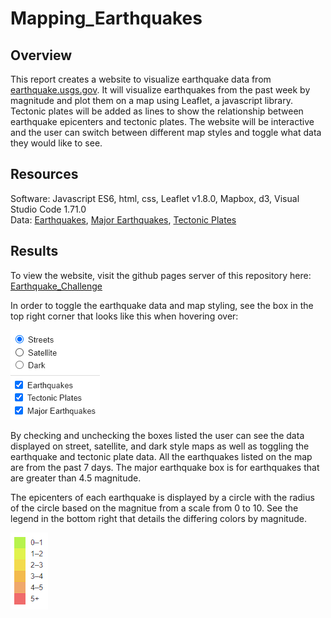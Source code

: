 # Mapping_Earthquakes
## Overview
This report creates a website to visualize earthquake data from [earthquake.usgs.gov](https://earthquake.usgs.gov). It will visualize earthquakes from the past week by magnitude and plot them on a map using Leaflet, a javascript library. Tectonic plates will be added as lines to show the relationship between earthquake epicenters and tectonic plates. The website will be interactive and the user can switch between different map styles and toggle what data they would like to see.

## Resources
Software: Javascript ES6, html, css, Leaflet v1.8.0, Mapbox, d3, Visual Studio Code 1.71.0  
Data: [Earthquakes](https://earthquake.usgs.gov/earthquakes/feed/v1.0/summary/all_week.geojson),
[Major Earthquakes](https://earthquake.usgs.gov/earthquakes/feed/v1.0/summary/4.5_week.geojson),
[Tectonic Plates](https://raw.githubusercontent.com/fraxen/tectonicplates/master/GeoJSON/PB2002_boundaries.json)  

## Results
To view the website, visit the github pages server of this repository here: [Earthquake_Challenge]()

In order to toggle the earthquake data and map styling, see the box in the top right corner that looks like this when hovering over:

![](Images/control_layer.PNG)

By checking and unchecking the boxes listed the user can see the data displayed on street, satellite, and dark style maps as well as toggling the earthquake and tectonic plate data. All the earthquakes listed on the map are from the past 7 days. The major earthquake box is for earthquakes that are greater than 4.5 magnitude.

The epicenters of each earthquake is displayed by a circle with the radius of the circle based on the magnitue from a scale from 0 to 10. See the legend in the bottom right that details the differing colors by magnitude.

![](Images/legend.PNG)

